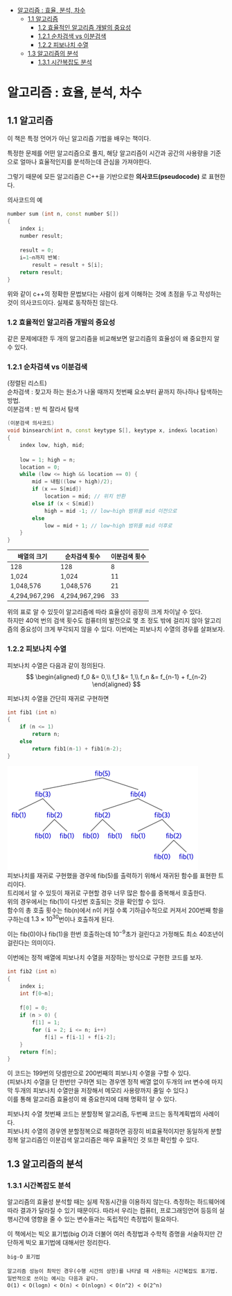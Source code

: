 - [알고리즘 : 효율, 분석, 차수](#알고리즘--효율-분석-차수)
  - [1.1 알고리즘](#11-알고리즘)
    - [1.2 효율적인 알고리즘 개발의 중요성](#12-효율적인-알고리즘-개발의-중요성)
    - [1.2.1 순차검색 vs 이분검색](#121-순차검색-vs-이분검색)
    - [1.2.2 피보나치 수열](#122-피보나치-수열)
  - [1.3 알고리즘의 분석](#13-알고리즘의-분석)
    - [1.3.1 시간복잡도 분석](#131-시간복잡도-분석)
# 알고리즘 : 효율, 분석, 차수
## 1.1 알고리즘
이 책은 특정 언어가 아닌 알고리즘 기법을 배우는 책이다.

특정한 문제를 어떤 알고리즘으로 풀지, 해당 알고리즘이 시간과 공간의 사용량을 기준으로 얼마나 효율적인지를 분석하는데 관심을 가져야한다.

그렇기 때문에 모든 알고리즘은 C++을 기반으로한 **의사코드(pseudocode)** 로 표현한다.

의사코드의 예
~~~cpp
number sum (int n, const number S[])
{
    index i;
    number result;

    result = 0;
    i=1~n까지 반복:
        result = result + S[i];
    return result;
}
~~~
위와 같이 c++의 정확한 문법보다는 사람이 쉽게 이해하는 것에 초점을 두고 작성하는 것이 의사코드이다. 실제로 동작하진 않는다.
### 1.2 효율적인 알고리즘 개발의 중요성
같은 문제에대한 두 개의 알고리즘을 비교해보면 알고리즘의 효율성이 왜 중요한지 알 수 있다.
### 1.2.1 순차검색 vs 이분검색
(정렬된 리스트)  
순차검색 : 찾고자 하는 원소가 나올 때까지 첫번째 요소부터 끝까지 하나하나 탐색하는 방법.  
이분검색 : 반 씩 잘라서 탐색
~~~cpp
(이분검색 의사코드)
void binsearch(int n, const keytype S[], keytype x, index& location)
{
    index low, high, mid;

    low = 1; high = n;
    location = 0;
    while (low <= high && location == 0) {
        mid = 내림((low + high)/2);
        if (x == S[mid])
            location = mid; // 위치 반환
        else if (x < S[mid])
            high = mid -1; // low~high 범위를 mid 이전으로
        else
            low = mid + 1; // low~high 범위를 mid 이후로
    }
}
~~~
|배열의 크기|순차검색 횟수|이분검색 횟수|
|---|---|---|
|128|128|8|
|1,024|1,024|11|
|1,048,576|1,048,576|21|
|4,294,967,296|4,294,967,296|33|  

위의 표로 알 수 있듯이 알고리즘에 따라 효율성이 굉장히 크게 차이날 수 있다.  
하지만 40억 번의 검색 횟수도 컴퓨터의 발전으로 몇 초 정도 밖에 걸리지 않아 알고리즘의 중요성이 크게 부각되지 않을 수 있다. 이번에는 피보나치 수열의 경우를 살펴보자.
### 1.2.2 피보나치 수열
피보나치 수열은 다음과 같이 정의된다.
$$
\begin{aligned}
f_0 &= 0,\\
f_1 &= 1,\\
f_n &= f_{n-1} + f_{n-2}
\end{aligned}
$$

피보나치 수열을 간단히 재귀로 구현하면

~~~cpp
int fib1 (int n)
{
    if (n <= 1)
        return n;
    else
        return fib1(n-1) + fib1(n-2);
}
~~~
![다섯번째 피보나치 항](./images/피보나치예시.png)  
피보나치를 재귀로 구현했을 경우에 fib(5)를 출력하기 위해서 재귀된 함수를 표현한 트리이다.  
트리에서 알 수 있듯이 재귀로 구현할 경우 너무 많은 함수를 중복해서 호출한다.  
위의 경우에서는 fib(1)이 다섯번 호출되는 것을 확인할 수 있다.  
함수의 총 호출 횟수는 fib(n)에서 n이 커질 수록 기하급수적으로 커져서 200번째 항을 구하는데 $1.3\times10^{30}$번이나 호출하게 된다.

이는 fib(0)이나 fib(1)을 한번 호출하는데 $10^{-9}$초가 걸린다고 가정해도 최소 40조년이 걸린다는 의미이다.

이번에는 정적 배열에 피보나치 수열을 저장하는 방식으로 구현한 코드를 보자.
~~~cpp
int fib2 (int n)
{
    index i;
    int f[0~n];

    f[0] = 0;
    if (n > 0) {
        f[1] = 1;
        for (i = 2; i <= n; i++)
            f[i] = f[i-1] + f[i-2];
    }
    return f[n];
}
~~~
이 코드는 199번의 덧셈만으로 200번째의 피보나치 수열을 구할 수 있다.  
(피보나치 수열을 단 한번만 구하면 되는 경우엔 정적 배열 없이 두개의 int 변수에 마지막 두개의 피보나치 수열만을 저장해서 메모리 사용량까지 줄일 수 있다.)  
이를 통해 알고리즘 효율성이 왜 중요한지에 대해 명확히 알 수 있다.

피보나치 수열 첫번째 코드는 분할정복 알고리즘, 두번째 코드는 동적계획법의 사례이다.  
피보나치 수열의 경우엔 분할정복으로 해결하면 굉장히 비효율적이지만 동일하게 분할정복 알고리즘인 이분검색 알고리즘은 매우 효율적인 것 또한 확인할 수 있다.
## 1.3 알고리즘의 분석
### 1.3.1 시간복잡도 분석
알고리즘의 효율성 분석할 때는 실제 작동시간을 이용하지 않는다. 측정하는 하드웨어에 따라 결과가 달라질 수 있기 때문이다. 따라서 우리는 컴퓨터, 프로그래밍언어 등등의 실행시간에 영향을 줄 수 있는 변수들과는 독립적인 측정법이 필요하다.

이 책에서는 빅오 표기법(big $O$)과 더불어 여러 측정법과 수학적 증명을 서술하지만 간단하게 빅오 표기법에 대해서만 정리한다.

~~~
big-O 표기법

알고리즘 성능이 최악인 경우(수행 시간의 상한)를 나타낼 때 사용하는 시간복잡도 표기법.  
일반적으로 쓰이는 예시는 다음과 같다.  
O(1) < O(logn) < O(n) < O(nlogn) < O(n^2) < O(2^n)
~~~